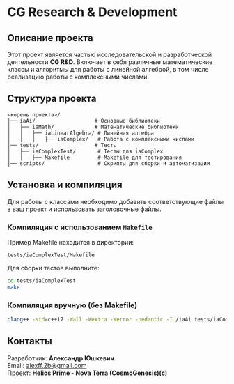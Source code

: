 # CG Research & Development

## Описание проекта
Этот проект является частью исследовательской и разработческой деятельности **CG R&D**. 
Включает в себя различные математические классы и алгоритмы для работы с линейной алгеброй, в том числе реализацию работы с комплексными числами.

## Структура проекта
```
<корень проекта>/
│── iaAi/                   # Основные библиотеки
│   ├── iaMath/             # Математические библиотеки
│   │   ├── iaLinearAlgebra/ # Линейная алгебра
│   │   │   ├── iaComplex/   # Работа с комплексными числами
│── tests/                  # Тесты
│   ├── iaComplexTest/       # Тесты для iaComplex
│   │   ├── Makefile         # Makefile для тестирования
│── scripts/                 # Скрипты для сборки и автоматизации
```

## Установка и компиляция
Для работы с классами необходимо добавить соответствующие файлы в ваш проект и использовать заголовочные файлы.

### Компиляция с использованием `Makefile`
Пример Makefile находится в директории:
```
tests/iaComplexTest/Makefile
```
Для сборки тестов выполните:
```sh
cd tests/iaComplexTest
make
```

### Компиляция вручную (без Makefile)
```sh
clang++ -std=c++17 -Wall -Wextra -Werror -pedantic -I./iaAi tests/iaComplexTest/iaComplexTest.cpp iaAi/iaMath/iaLinearAlgebra/iaComplex/iaComplex.cpp -o tests/iaComplexTest/iaComplexTest
```

## Контакты
Разработчик: **Александр Юшкевич**  
Email: alexff.2b@gmail.com  
Проект: **Helios Prime - Nova Terra (CosmoGenesis)(c)**
